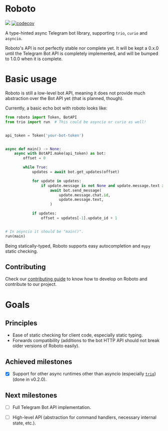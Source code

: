 Roboto
======

![](https://github.com/tarcisioe/roboto/workflows/CI/badge.svg)
[![codecov](https://codecov.io/gh/tarcisioe/roboto/branch/master/graph/badge.svg)](https://codecov.io/gh/tarcisioe/roboto)

A type-hinted async Telegram bot library, supporting `trio`, `curio` and `asyncio`.

Roboto's API is not perfectly stable nor complete yet. It will be kept a 0.x.0
until the Telegram Bot API is completely implemented, and will be bumped to
1.0.0 when it is complete.


Basic usage
===========

Roboto is still a low-level bot API, meaning it does not provide much
abstraction over the Bot API yet (that is planned, though).

Currently, a basic echo bot with roboto looks like:

```python
from roboto import Token, BotAPI
from trio import run  # This could be asyncio or curio as well!


api_token = Token('your-bot-token')


async def main() -> None:
    async with BotAPI.make(api_token) as bot:
        offset = 0

        while True:
            updates = await bot.get_updates(offset)

            for update in updates:
                if update.message is not None and update.message.text is not None:
                    await bot.send_message(
                        update.message.chat.id,
                        update.message.text,
                    )

            if updates:
                offset = updates[-1].update_id + 1


# In asyncio it should be "main()".
run(main)
```

Being statically-typed, Roboto supports easy autocompletion and `mypy` static
checking.


Contributing
------------

Check our [contributing guide](CONTRIBUTING.md) to know how to develop on
Roboto and contribute to our project.


Goals
=====

Principles
----------

- Ease of static checking for client code, especially static typing.
- Forwards compatibility (additions to the bot HTTP API should not break older
  versions of Roboto easily).

Achieved milestones
-------------------
- [X] Support for other async runtimes other than asyncio (especially
      [`trio`](https://github.com/python-trio/trio)) (done in v0.2.0).

Next milestones
---------------

- [ ] Full Telegram Bot API implementation.
- [ ] High-level API (abstraction for command handlers, necessary internal
      state, etc.).

